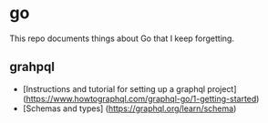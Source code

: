 # go
This repo documents things about Go that I keep forgetting.

## grahpql
- [Instructions and tutorial for setting up a graphql project] (https://www.howtographql.com/graphql-go/1-getting-started)
- [Schemas and types] (https://graphql.org/learn/schema)
